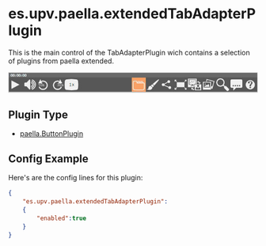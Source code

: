 ---
---

# es.upv.paella.extendedTabAdapterPlugin

This is the main control of the TabAdapterPlugin wich contains a selection of plugins from paella extended.

![](images/extendedTabAdapterPlugin.jpg)

## Plugin Type

- [paella.ButtonPlugin](../../developers/plugin_types.md)

## Config Example

Here's are the config lines for this plugin:

```json
{
	"es.upv.paella.extendedTabAdapterPlugin":
	{
		"enabled":true
	}
}
```
